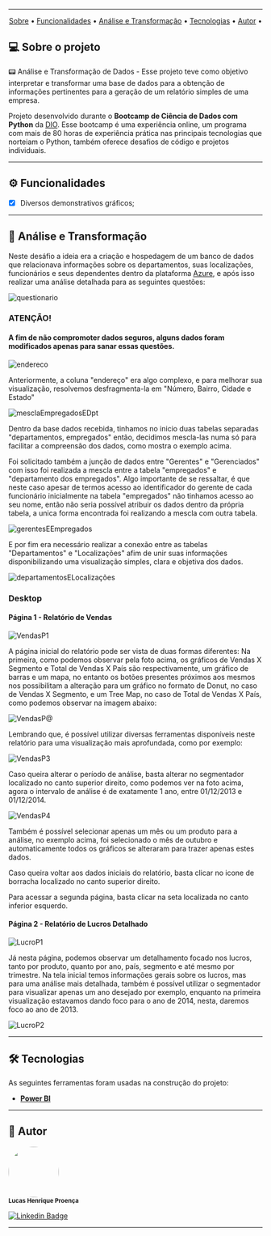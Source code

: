 <div align="center">
<img src="https://github.com/LucasHProenca/Power-BI-Analyst/assets/106993403/c05ab973-8cc0-4555-949c-7a6329eef069" alt="" />
</div>


---

<p align="center">
 <a href="#-sobre-o-projeto">Sobre</a> •
 <a href="#-funcionalidades">Funcionalidades</a> •
 <a href="#-análise-e-transformação">Análise e Transformação</a> • 
 <a href="#-tecnologias">Tecnologias</a> • 
 <a href="#-autor">Autor</a> • 
</p>

## 💻 Sobre o projeto 

 
📟 Análise e Transformação de Dados - Esse projeto teve como objetivo interpretar e transformar uma base de dados para a obtenção de informações pertinentes para a geração de um relatório simples de uma empresa.

Projeto desenvolvido durante o **Bootcamp de Ciência de Dados com Python** da [DIO](https://www.dio.me/en).
Esse bootcamp é uma experiência online, um programa com mais de 80 horas de experiência prática nas principais tecnologias que norteiam o Python, também oferece desafios de código e projetos individuais.

---

## ⚙️ Funcionalidades

  - [x] Diversos demonstrativos gráficos;  

---

## 📄 Análise e Transformação

Neste desáfio a ideia era a criação e hospedagem de um banco de dados que relacionava informações sobre os departamentos, suas localizações, funcionários e seus dependentes dentro da plataforma [Azure](https://azure.microsoft.com/pt-br/), e após isso realizar uma análise detalhada para as seguintes questões:

![questionario](https://github.com/LucasHProenca/Transformando-dados-com-BI/assets/106993403/b18eb764-81d5-43f3-9357-55c35245b5a0)

### ATENÇÃO!

#### A fim de não compromoter dados seguros, alguns dados foram modificados apenas para sanar essas questões.

![endereco](https://github.com/LucasHProenca/Transformando-dados-com-BI/assets/106993403/bc6af0d3-0461-46c5-b7ea-68d75be40cf4)


Anteriormente, a coluna "endereço" era algo complexo, e para melhorar sua visualização, resolvemos desfragmenta-la em "Número, Bairro, Cidade e Estado"

![mesclaEmpregadosEDpt](https://github.com/LucasHProenca/Transformando-dados-com-BI/assets/106993403/b0aeac00-31af-411a-a699-22a7bf8ea7c9)


Dentro da base dados recebida, tinhamos no inicio duas tabelas separadas "departamentos, empregados" então, decidimos mescla-las numa só para facilitar a compreensão dos dados, como mostra o exemplo acima.

Foi solicitado também a junção de dados entre "Gerentes" e "Gerenciados" com isso foi realizada a mescla entre a tabela "empregados" e "departamento dos empregados". Algo importante de se ressaltar, é que neste caso apesar de termos acesso ao identificador do gerente de cada funcionário inicialmente na tabela "empregados" não tinhamos acesso ao seu nome, então não seria possível atribuir os dados dentro da própria tabela, a unica forma encontrada foi realizando a mescla com outra tabela. 

![gerentesEEmpregados](https://github.com/LucasHProenca/Transformando-dados-com-BI/assets/106993403/bbb5fb64-995d-46c9-9df5-e0766b991ed1)


E por fim era necessário realizar a conexão entre as tabelas "Departamentos" e "Localizações" afim de unir suas informações disponibilizando uma visualização simples, clara e objetiva dos dados.

![departamentosELocalizações](https://github.com/LucasHProenca/Transformando-dados-com-BI/assets/106993403/fb7061f2-b018-4172-8b27-424447bad797)


### Desktop 

#### Página 1 - Relatório de Vendas 

![VendasP1](https://github.com/LucasHProenca/Power-BI-Analyst/assets/106993403/b2d7f23b-3300-4795-9031-a3d12d076312)

A página inicial do relatório pode ser vista de duas formas diferentes: Na primeira, como podemos observar pela foto acima, os gráficos de Vendas X Segmento e Total de Vendas X País são respectivamente, um gráfico de barras e um mapa, no entanto os botões presentes próximos aos mesmos nos possibilitam a alteração para um gráfico no formato de Donut, no caso de Vendas X Segmento, e um Tree Map, no caso de Total de Vendas X País, como podemos observar na imagem abaixo:

![VendasP@](https://github.com/LucasHProenca/Power-BI-Analyst/assets/106993403/06152f5b-21b6-4c32-8ad1-0ace28e7ab41)


Lembrando que, é possível utilizar diversas ferramentas disponíveis neste relatório para uma visualização mais aprofundada, como por exemplo:

![VendasP3](https://github.com/LucasHProenca/Power-BI-Analyst/assets/106993403/50eafb8c-8bcb-4bb1-9873-5fca36bf00e2)


Caso queira alterar o período de análise, basta alterar no segmentador localizado no canto superior direito, como podemos ver na foto acima, agora o intervalo de análise é de exatamente 1 ano, entre 01/12/2013 e 01/12/2014.

![VendasP4](https://github.com/LucasHProenca/Power-BI-Analyst/assets/106993403/6da822e1-401b-42f5-828a-688d0b2799fa)


Também é possível selecionar apenas um mês ou um produto para a análise, no exemplo acima, foi selecionado o mês de outubro e automaticamente todos os gráficos se alteraram para trazer apenas estes dados.

Caso queira voltar aos dados iniciais do relatório, basta clicar no icone de borracha localizado no canto superior direito.

Para acessar a segunda página, basta clicar na seta localizada no canto inferior esquerdo.

#### Página 2 - Relatório de Lucros Detalhado

![LucroP1](https://github.com/LucasHProenca/Power-BI-Analyst/assets/106993403/df118801-780e-4057-bafa-5edbd110f469)


Já nesta página, podemos observar um detalhamento focado nos lucros, tanto por produto, quanto por ano, país, segmento e até mesmo por trimestre. Na tela inicial temos informações gerais sobre os lucros, mas para uma análise mais detalhada, também é possível utilizar o segmentador para visualizar apenas um ano desejado por exemplo, enquanto na primeira visualização estavamos dando foco para o ano de 2014, nesta, daremos foco ao ano de 2013.

![LucroP2](https://github.com/LucasHProenca/Power-BI-Analyst/assets/106993403/de5cc14b-fb0e-4009-9017-013f953142d3)


---

## 🛠 Tecnologias

As seguintes ferramentas foram usadas na construção do projeto:

-   **[Power BI](https://reactrouter.com/en/main)**

---

## 🦸 Autor

 <img style="border-radius: 50%;"  src="https://github.com/LucasHProenca/Labecommerce-back-end/assets/106993403/9abf8ee7-9527-42f8-9151-04ccd3db2d97" width="100px;" alt="" />
 <br />
 <sub><b>Lucas Henrique Proença</b></sub>
 <br />

[![Linkedin Badge](https://img.shields.io/badge/-Lucas-blue?style=flat-square&logo=Linkedin&logoColor=white&link=https://www.linkedin.com/in/lucas-proen%C3%A7a-512650106/)](https://www.linkedin.com/in/lucas-proen%C3%A7a-512650106/) 

---

